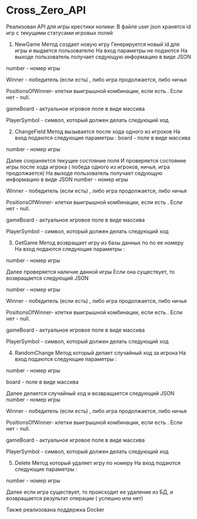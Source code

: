 # Cross_Zero_API
Реализован API для игры крестики нолики:
В файле user json хранятся id игр с текущими статусами игровых полей 
1. NewGame
Метод создает новую игру
Генерируется новый id для игры и выдается пользователю 
На вход параметры не подаются
На выходе пользователь получает седующую информацию в виде JSON

number - номер игры 

Winner - победитель (если есть) , либо игра продолжается, либо ничья

PositionsOfWinner- клетки выигрышной комбинации, если есть . Если  нет - null.

gameBoard - актуальное игровое поле в виде массива 

PlayerSymbol - символ, который должен делать следующий ход

2. ChangeField
Метод вызывается после хода одного из игроков
На вход подаются следующие параметры :
board - поле в виде массива

number - номер игры

Далее сохраняется текущее состояние поля
И проверяется состояние игры после хода игрока ( победа одного из игроков, ничья, игра продолжается)
На выходе пользователь получает седующую информацию в виде JSON
number - номер игры 

Winner - победитель (если есть) , либо игра продолжается, либо ничья

PositionsOfWinner- клетки выигрышной комбинации, если есть . Если  нет - null.

gameBoard - актуальное игровое поле в виде массива 

PlayerSymbol - символ, который должен делать следующий ход

3. GetGame
Метод возвращает игру из базы данных по по ее номеру
На вход подаются следующие параметры :

number - номер игры

Далее проверяется наличие данной игры
Если она существует, то возвращается следующий JSON

number - номер игры 

Winner - победитель (если есть) , либо игра продолжается, либо ничья

PositionsOfWinner- клетки выигрышной комбинации, если есть . Если  нет - null.

gameBoard - актуальное игровое поле в виде массива 

PlayerSymbol - символ, который должен делать следующий ход

4. RandomChange
Метод который делает случайный ход за игрока
На вход подаются следующие параметры :

number - номер игры

board - поле в виде массива

Далее делается случайный ход и   возвращается следующий JSON
number - номер игры 

Winner - победитель (если есть) , либо игра продолжается, либо ничья

PositionsOfWinner- клетки выигрышной комбинации, если есть . Если  нет - null.

gameBoard - актуальное игровое поле в виде массива 

PlayerSymbol - символ, который должен делать следующий ход

5. Delete
Метод который удаляет игру по номеру
На вход подаются следующие параметры :

number - номер игры

Далее если игра существует, то происходит ее удаление из БД, и  возвращается результат операции ( успешно или нет)


Также реализована поддержка Docker
